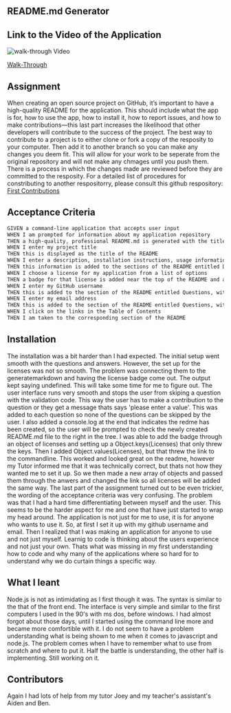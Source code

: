 
## README.md Generator

## Link to the Video of the Application
![walk-through Video](./walk-through.gif)

<a href="https://youtu.be/FBlloCV3Pr4"> Walk-Through</a>
## Assignment 
When creating an open source project on GitHub, it’s important to have a high-quality README for the application. This should include what the app is for, how to use the app, how to install it, how to report issues, and how to make contributions&mdash;this last part increases the likelihood that other developers will contribute to the success of the project.
The best way to contribute to a project is to either clone or fork a copy of the resposity to your computer. Then add it to another branch so you can make any changes you deem fit. This will allow for your work to be seperate from the original repository and will not make any chmages until you push them. There is a process in which the changes made are reviewed before they are committed to the resposity. For a detailed list of procedures for constributing to another respositorry, please consult this github respository:
 <a href="https://github.com/firstcontributions/first-contributions">First Contributions</a>

## Acceptance Criteria
```md
GIVEN a command-line application that accepts user input
WHEN I am prompted for information about my application repository
THEN a high-quality, professional README.md is generated with the title of my project and sections entitled Description, Table of Contents, Installation, Usage, License, Contributing, Tests, and Questions
WHEN I enter my project title
THEN this is displayed as the title of the README
WHEN I enter a description, installation instructions, usage information, contribution guidelines, and test instructions
THEN this information is added to the sections of the README entitled Description, Installation, Usage, Contributing, and Tests
WHEN I choose a license for my application from a list of options
THEN a badge for that license is added near the top of the README and a notice is added to the section of the README entitled License that explains which license the application is covered under
WHEN I enter my GitHub username
THEN this is added to the section of the README entitled Questions, with a link to my GitHub profile
WHEN I enter my email address
THEN this is added to the section of the README entitled Questions, with instructions on how to reach me with additional questions
WHEN I click on the links in the Table of Contents
THEN I am taken to the corresponding section of the README
```
## Installation
The installation was a bit harder than I had expected. The initial setup went smooth with the questions and answers. However, the set up for the licenses was not so smooth. The problem was connecting them to the generatemarkdown and having the license badge come out. The output kept saying undefined. This will take some time for me to figure out. 
The user interface runs very smooth and stops the user from skiping a question with the validation code. This way the user has to make a contribution to the question or they get a message thats says 'please enter a value'. This was added to each question so none of the questions can be skipped by the user. I also added a console.log at the end that indicates the redme has been created, so the user will be prompted to check the newly created README.md file to the right in the tree. I was able to add the badge through an object of licenses and setting up a Object.keys(Licenses) that only threw the keys. Then I added Object.values(Licenses), but that threw the link to the commandline. This worked and looked great on the readme, however my Tutor informed me that it was technically correct, but thats not how they wanted me to set it up. So we then made a new array of objects and passed them through the anwers and changed the link so all licenses will be added the same way. The last part of the assignment turned out to be even trickier, the wording of the acceptance criteria was very confusing. The problem was that I had a hard time differentiating between myself and the user. This seems to be the harder aspect for me and one that have just started to wrap my head around. The application is not just for me to use, it is for anyone who wants to use it. So, at first I set it up with my github username and email. Then I realized that I was making an application for anyone to use and not just myself. Learnig to code is thinking about the users experience and not just your own. Thats what was missing in my first understanding how to code and why many of the applications where so hard for to understand why we do curtain things a specific way.

## What I leant 
Node.js is not as intimidating as I first though it was. The syntax is similar to the that of the front end. The interface is very simple and similar to the first computers I used in the 90's with ms dos, before windows. I had almost forgot about those days, until I started using the command line more and became more comfortible with it. I do not seem to have a problem understanding what is being shown to me when it comes to javascript and node.js. The problem comes when I have to remember what to use from scratch and where to put it. Half the battle is understanding, the other half is implementing. Still working on it. 

## Contributors 
Again I had lots of help from my tutor Joey and my teacher's assistant's Aiden and Ben. 




